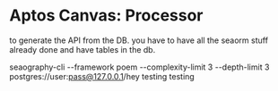 # Aptos Canvas: Processor


to generate the API from the DB. you have to have all the seaorm stuff already done and have tables in the db.

seaography-cli --framework poem --complexity-limit 3 --depth-limit 3 postgres://user:pass@127.0.0.1/hey testing testing
